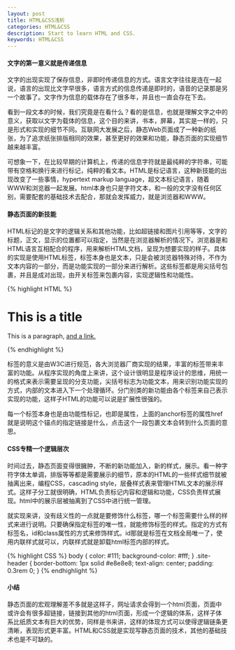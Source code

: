 ```yaml
---
layout: post
title: HTML&CSS浅析
categories: HTML&CSS
description: Start to learn HTML and CSS.
keywords: HTML&CSS
---
```

#### 文字的第一意义就是传递信息

文字的出现实现了保存信息，非即时传递信息的方式。语言文字往往是连在一起说，语言的出现比文字早很多，语言方式的信息传递是即时的，语音的记录那是另一个故事了。文字作为信息的载体存在了很多年，并且也一直会存在下去。

看到一段文本的时候，我们究竟是在看什么？看的是信息，也就是理解文字之中的意义，获取以文字为载体的信息，这个目的来讲，书本，屏幕，其实是一样的，只是形式和实现的细节不同。互联网大发展之后，静态Web页面成了一种新的纸张，为了追求纸张排版相同的效果，甚至更好的效果和功能，静态页面的实现细节越来越丰富。

可想象一下，在比较早期的计算机上，传递的信息字符就是最纯粹的字符串，可能带有空格和换行来进行标记，纯粹的看文本。HTML是标记语言，这种新技能的出现改变了一些事情，hypertext markup language，超文本标记语言，随着WWW和浏览器一起发展。html本身也只是字符文本，和一般的文字没有任何区别，需要配套的基础技术去配合，那就会发挥威力，就是浏览器和WWW。

#### 静态页面的新技能

HTML标记的是文字的逻辑关系和其他功能，比如超链接和图片引用等等，文字的标题，正文，显示的位置都可以指定，当然是在浏览器解析的情况下。浏览器是和HTML语言互相配合的程序，用来解析HTML文档，呈现为想要实现的样子。具体的实现是使用HTML标签，标签本身也是文本，只是会被浏览器特殊对待，不作为文本内容的一部分，而是功能实现的一部分来进行解析。这些标签都是用尖括号包裹，并且是成对出现，由开关标签来包裹内容，实现逻辑性和功能性。

{% highlight HTML %}
<h1>This is a title</h1>
<p>This is a paragraph,
  <a href="http://www.naidu.com">and a link.</a>
</p>
{% endhighlight %}

标签的意义是由W3C进行规范，各大浏览器厂商实现的结果，丰富的标签带来丰富的功能。从程序实现的角度上来讲，这个设计很明显是程序设计的思维，用统一的格式来表示需要呈现的分支功能，尖括号标志为功能文本，用来识别功能实现的方式，内部的文本进入下一个处理循环。分门别类的新功能由各个标签来自己表示实现的功能，这样子HTML的功能可以说是扩展性很强的。

每一个标签本身也是由功能性标记，也即是属性，上面的anchor标签的属性href就是说明这个锚点的指定链接是什么，点击这个一段包裹文本会转到什么页面的意思。

#### CSS专精一个逻辑层次

时间过去，静态页面变得很臃肿，不断的新功能加入，新的样式，展示。看一种字符字体太单调，排版等等都是需要展示的细节，原本的HTML的一些样式细节就被抽离出来，编程CSS，cascading style，层叠样式表来管理HTML文本的展示样式。这样子分工就很明确，HTML负责标记内容和逻辑和功能，CSS负责样式展现。html中的展示层被抽离到了CSS中进行统一管理。

就实现来讲，没有歧义性的一点就是要修饰什么标签，哪一个标签需要什么样的样式来进行说明。只要确保指定标签的唯一性，就能修饰标签的样式。指定的方式有标签名，id和class属性的方式来修饰样式。id那就是标签在文档全局唯一了，使用内联样式就可以，内联样式就是卸载html标签内部的样式。

{% highlight CSS %}
body {
  color: #111;
  background-color: #fff; }
.site-header {
  border-bottom: 1px solid #e8e8e8;
  text-align: center;
  padding: 0.3rem 0;
}
{% endhighlight %}

#### 小结

静态页面的宏观理解差不多就是这样子，网址请求会得到一个html页面，页面中或许会有很多超链接，链接到其他的html页面，形成一个逻辑的体系，这样子体系比纸质文本有巨大的优势，同样是书来讲，这样的体现方式可以使得逻辑链条更清晰，表现形式更丰富。HTML和CSS就是实现写静态页面的技术，其他的基础技术也是不可缺的。
